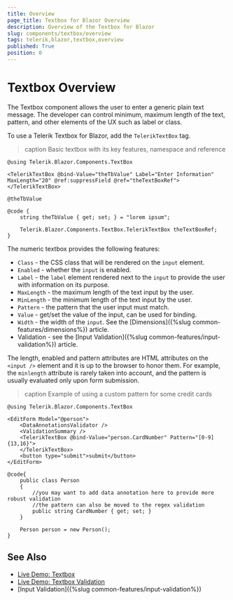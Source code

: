 ```yaml
---
title: Overview
page_title: Textbox for Blazor Overview
description: Overview of the Textbox for Blazor
slug: components/textbox/overview
tags: telerik,blazor,textbox,overview
published: True
position: 0
---
```


# Textbox Overview

The Textbox component allows the user to enter a generic plain text message. The developer can control minimum, maximum length of the text, pattern, and other elements of the UX such as label or class.

To use a Telerik Textbox for Blazor, add the `TelerikTextBox` tag.

>caption Basic textbox with its key features, namespace and reference


````CSHTML
@using Telerik.Blazor.Components.TextBox

<TelerikTextBox @bind-Value="theTbValue" Label="Enter Information" MaxLength="20" @ref:suppressField @ref="theTextBoxRef"></TelerikTextBox>

@theTbValue

@code {
    string theTbValue { get; set; } = "lorem ipsum";

    Telerik.Blazor.Components.TextBox.TelerikTextBox theTextBoxRef;
}
````


The numeric textbox provides the following features:

* `Class` - the CSS class that will be rendered on the `input` element.
* `Enabled` - whether the `input` is enabled.
* `Label` - the `label` element rendered next to the `input` to provide the user with information on its purpose.
* `MaxLength` - the maximum length of the text input by the user.
* `MinLength` - the minimum length of the text input by the user.
* `Pattern` - the pattern that the user input must match.
* `Value` - get/set the value of the input, can be used for binding.
* `Width` - the width of the `input`. See the [Dimensions]({%slug common-features/dimensions%}) article.
* Validation - see the [Input Validation]({%slug common-features/input-validation%}) article.

The length, enabled and pattern attributes are HTML attributes on the `<input />` element and it is up to the browser to honor them. For example, the `minlength` attribute is rarely taken into account, and the pattern is usually evaluated only upon form submission.

>caption Example of using a custom pattern for some credit cards

````CSHTML
@using Telerik.Blazor.Components.TextBox

<EditForm Model="@person">
	<DataAnnotationsValidator />
	<ValidationSummary />
	<TelerikTextBox @bind-Value="person.CardNumber" Pattern="[0-9]{13,16}">
	</TelerikTextBox>
	<button type="submit">submit</button>
</EditForm>

@code{
	public class Person
	{
		//you may want to add data annotation here to provide more robust validation
		//the pattern can also be moved to the regex validation
		public string CardNumber { get; set; }
	}

	Person person = new Person();
}

````

## See Also

  * [Live Demo: Textbox](https://demos.telerik.com/blazor-ui/textbox/index)
  * [Live Demo: Textbox Validation](https://demos.telerik.com/blazor-ui/textbox/validation)
  * [Input Validation]({%slug common-features/input-validation%})
